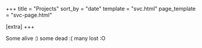 +++
title = "Projects"
sort_by = "date"
template = "svc.html"
page_template = "svc-page.html"

[extra]
+++


Some alive :) some dead :( many lost :O
